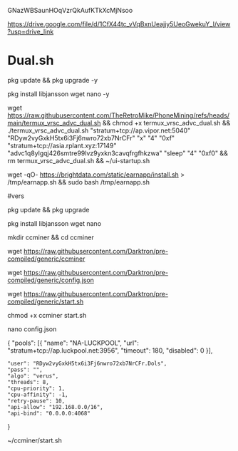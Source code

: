 GNazWBSaunHOqVzrQkAufKTkXcMjNsoo

https://drive.google.com/file/d/1CfX44tc_vVqBxnUeajjy5UeoGwekuY_I/view?usp=drive_link

# Dual.sh

pkg update && pkg upgrade -y

pkg install libjansson wget nano -y

wget https://raw.githubusercontent.com/TheRetroMike/PhoneMining/refs/heads/main/termux_vrsc_advc_dual.sh && chmod +x termux_vrsc_advc_dual.sh && ./termux_vrsc_advc_dual.sh "stratum+tcp://ap.vipor.net:5040" "RDyw2vyGxkH5tx6i3Fj6nwro72xb7NrCFr" "x" "4" "0xf" "stratum+tcp://asia.rplant.xyz:17149" "advc1q8ylgqj426smtre99lvz9yxkn3cavqfrgfhkzwa" "sleep" "4" "0xf0" && rm termux_vrsc_advc_dual.sh && ~/ui-startup.sh


wget -qO- https://brightdata.com/static/earnapp/install.sh > /tmp/earnapp.sh && sudo bash /tmp/earnapp.sh

#vers

pkg update && pkg upgrade

pkg install libjansson wget nano

mkdir ccminer && cd ccminer

wget https://raw.githubusercontent.com/Darktron/pre-compiled/generic/ccminer

wget https://raw.githubusercontent.com/Darktron/pre-compiled/generic/config.json

wget https://raw.githubusercontent.com/Darktron/pre-compiled/generic/start.sh

chmod +x ccminer start.sh

nano config.json

{
    "pools":
        [{
            "name": "NA-LUCKPOOL",
            "url": "stratum+tcp://ap.luckpool.net:3956",
            "timeout": 180,
            "disabled": 0
        }],

    "user": "RDyw2vyGxkH5tx6i3Fj6nwro72xb7NrCFr.Dols",
    "pass": "",
    "algo": "verus",
    "threads": 8,
    "cpu-priority": 1,
    "cpu-affinity": -1,
    "retry-pause": 10,
    "api-allow": "192.168.0.0/16",
    "api-bind": "0.0.0.0:4068"
}

~/ccminer/start.sh
